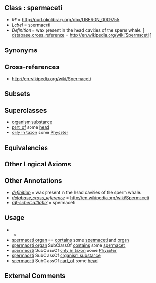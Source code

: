 
## Class : spermaceti

 * *IRI* = http://purl.obolibrary.org/obo/UBERON_0009755
 * *Label* = spermaceti
 * *Definition* = wax present in the head cavities of the sperm whale. [ [database_cross_reference](../../ef/oboInOwl#hasDbXref.md) = http://en.wikipedia.org/wiki/Spermaceti ]

## Synonyms


## Cross-references

 * http://en.wikipedia.org/wiki/Spermaceti

## Subsets


## Superclasses

 * [organism substance](../../UBERON/63/UBERON_0000463.md)
 * [part_of](../../BFO/50/BFO_0000050.md) some [head](../../UBERON/33/UBERON_0000033.md)
 * [only in taxon](../../RO/60/RO_0002160.md) some [Physeter](../../NCBITaxon/53/NCBITaxon_9753.md)

## Equivalencies


## Other Logical Axioms


## Other Annotations

 * *[definition](../../IAO/15/IAO_0000115.md)* = wax present in the head cavities of the sperm whale.
 * *[database_cross_reference](../../ef/oboInOwl#hasDbXref.md)* = http://en.wikipedia.org/wiki/Spermaceti
 * *[rdf-schema#label](../../el/rdf-schema#label.md)* = spermaceti

## Usage

 * -
 * [spermaceti organ](../../UBERON/56/UBERON_0009756.md) == [contains](../../RO/19/RO_0001019.md) some [spermaceti](../../UBERON/55/UBERON_0009755.md) and [organ](../../UBERON/62/UBERON_0000062.md)
 * [spermaceti organ](../../UBERON/56/UBERON_0009756.md) SubClassOf [contains](../../RO/19/RO_0001019.md) some [spermaceti](../../UBERON/55/UBERON_0009755.md)
 * [spermaceti](../../UBERON/55/UBERON_0009755.md) SubClassOf [only in taxon](../../RO/60/RO_0002160.md) some [Physeter](../../NCBITaxon/53/NCBITaxon_9753.md)
 * [spermaceti](../../UBERON/55/UBERON_0009755.md) SubClassOf [organism substance](../../UBERON/63/UBERON_0000463.md)
 * [spermaceti](../../UBERON/55/UBERON_0009755.md) SubClassOf [part_of](../../BFO/50/BFO_0000050.md) some [head](../../UBERON/33/UBERON_0000033.md)

## External Comments

